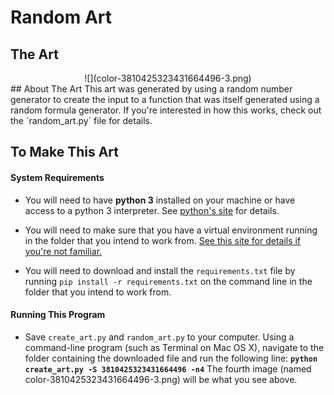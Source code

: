 # Random Art

## The Art
<div align="center"> ![](color-3810425323431664496-3.png)

<div align="left">
## About The Art
This art was generated by using a random number generator to create the input to a function that was itself generated using a random formula generator. If you're interested in how this works, check out the `random_art.py` file for details.

## To Make This Art
#### System Requirements

* You will need to have **python&nbsp;3** installed on your machine or have access to a python&nbsp;3 interpreter. See [python's site](https://www.python.org/) for details.

* You will need to make sure that you have a virtual environment running in the folder that you intend to work from. [See this site for details if you're not familiar.](http://docs.python-guide.org/en/latest/dev/virtualenvs/)

* You will need to download and install the `requirements.txt` file by running `pip install -r requirements.txt` on the command line in the folder that you intend to work from.

#### Running This Program
* Save `create_art.py` and `random_art.py` to your computer. Using a command-line program (such as Terminal on Mac&nbsp;OS&nbsp;X), navigate to the folder containing the downloaded file and run the following line: **`python create_art.py -S 3810425323431664496 -n4`** The fourth image (named color-3810425323431664496-3.png) will be what you see above.

